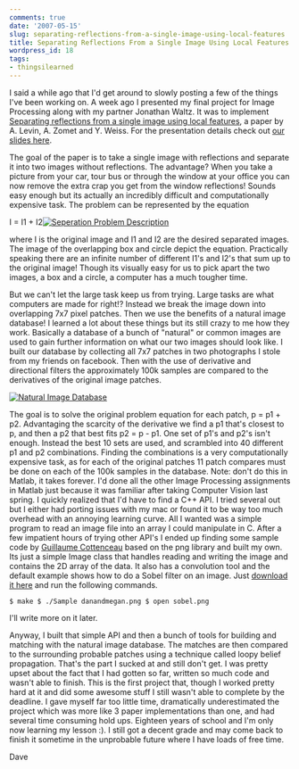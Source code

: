 ```yaml
---
comments: true
date: '2007-05-15'
slug: separating-reflections-from-a-single-image-using-local-features
title: Separating Reflections From a Single Image Using Local Features
wordpress_id: 18
tags:
- thingsilearned
---
```


I said a while ago that I'd get around to slowly posting a few of the things I've been working on.  A week ago I presented my final project for Image Processing along with my partner Jonathan Waltz.  It was to implement [Separating reflections from a single image using local features](http://ieeexplore.ieee.org/iel5/9183/29133/01315047.pdf), a paper by A. Levin, A. Zomet and Y. Weiss.  For the presentation details check out [our slides here](http://www.box.net/shared/g2br4of33t).

The goal of the paper is to take a single image with reflections and separate it into two images without reflections.  The advantage?  When you take a picture from your car, tour bus or through the window at your office you can now remove the extra crap you get from the window reflections!  Sounds easy enough but its actually an incredibly difficult and computationally expensive task.  The problem can be represented by the equation


I = I1 + I2[![Seperation Problem Description](http://thingsilearned.files.wordpress.com/2007/05/ii1i2.png)](http://thingsilearned.files.wordpress.com/2007/05/ii1i2.png)


where I is the original image and I1 and I2 are the desired separated images.  The image of the overlapping box and circle depict the equation.  Practically speaking there are an infinite number of different I1's and I2's that sum up to the original image!  Though its visually easy for us to pick apart the two images, a box and a circle, a computer has a much tougher time.

But we can't let the large task keep us from trying.  Large tasks are what computers are made for right!?  Instead we break the image down into overlapping 7x7 pixel patches.  Then we use the benefits of a natural image database!  I learned a lot about these things but its still crazy to me how they work.  Basically a database of a bunch of "natural" or common images are used to gain further information on what our two images should look like.  I built our database by collecting all 7x7 patches in two photographs I stole from my friends on facebook.  Then with the use of derivative and directional filters the approximately 100k samples are compared to the derivatives of the original image patches.

[![Natural Image Database](http://thingsilearned.files.wordpress.com/2007/05/nidb.png)](http://thingsilearned.files.wordpress.com/2007/05/nidb.png)

The goal is to solve the original problem equation for each patch, p = p1 + p2.  Advantaging the scarcity of the derivative we find a p1 that's closest to p, and then a p2 that best fits p2 = p - p1.  One set of p1's and p2's isn't enough.  Instead the best 10 sets are used, and scrambled into 40 different p1 and p2 combinations.  Finding the combinations is a very computationally expensive task, as for each of the original patches 11 patch compares must be done on each of the 100k samples in the database.  Note: don't do this in Matlab, it takes forever.  I'd done all the other Image Processing assignments in Matlab just because it was familiar after taking Computer Vision last spring.  I quickly realized that I'd have to find a C++ API.  I tried several out but I either had porting issues with my mac or found it to be way too much overhead with an annoying learning curve.  All I wanted was a simple program to read an image file into an array I could manipulate in C.  After a few impatient hours of trying other API's I ended up finding some sample code by [Guillaume Cottenceau](http://www.mandrakesoft.com) based on the png library and built my own.  Its just a simple Image class that handles reading and writing the image and contains the 2D array of the data.  It also has a convolution tool and the default example shows how to do a Sobel filter on an image.  Just [download it here](http://www.box.net/shared/53strvcg92) and run the following commands.

`$ make
$ ./Sample danandmegan.png
$ open sobel.png`

I'll write more on it later.

Anyway, I built that simple API and then a bunch of tools for building and matching with the natural image database.  The matches are then compared to the surrounding probable patches using a technique called loopy belief propagation.  That's the part I sucked at and still don't get.  I was pretty upset about the fact that I had gotten so far, written so much code and wasn't able to finish.  This is the first project that, though I worked pretty hard at it and did some awesome stuff I still wasn't able to complete by the deadline.  I gave myself far too little time, dramatically underestimated the project which was more like 3 paper implementations than one, and had several time consuming hold ups.  Eighteen years of school and I'm only now learning my lesson :).  I still got a decent grade and may come back to finish it sometime in the unprobable future where I have loads of free time.


Dave
